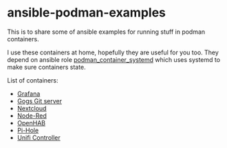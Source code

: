 # ansible-podman-examples

This is to share some of ansible examples for running stuff in podman
containers.

I use these containers at home, hopefully they are useful for you too. They
depend on ansible role [podman_container_systemd](https://galaxy.ansible.com/ikke_t/podman_container_systemd) which uses systemd to make sure containers state.

List of containers:

* [Grafana](./run_container-grafana-podman.yml)
* [Gogs Git server](./run_container-gogs-podman.yml)
* [Nextcloud](./run_container-nextcloud-podman.yml)
* [Node-Red](./run_container-nodered-podman.yml)
* [OpenHAB](./run_container-openhab-podman.yml)
* [Pi-Hole](./run_container-pihole-podman.yml)
* [Unifi Controller](./run_container-unifi-controller-podman.yml)
